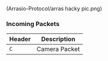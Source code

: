 (Arrasio-Protocol/arras hacky pic.png)



### Incoming Packets
|  Header |    Description    |
|---------|-------------------|
|   `C`   | Camera Packet     |
